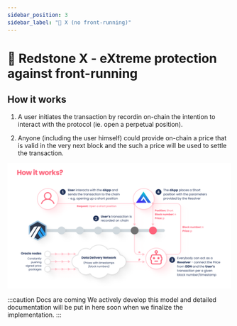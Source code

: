 ```yaml
---
sidebar_position: 3
sidebar_label: "🚀 X (no front-running)"
---
```


# 🚀 Redstone X - eXtreme protection against front-running

## How it works

1. A user initiates the transaction by recordin on-chain the intention to interact with the protocol (ie. open a perpetual position).

2. Anyone (including the user himself) could provide on-chain a price that is valid in the very next block and the such a price will be used to settle the transaction. 

![Redstone X diagram](/img/redstone-x.png)


:::caution Docs are coming
We actively develop this model and detailed documentation will be put in here soon when we finalize the implementation. 
:::
